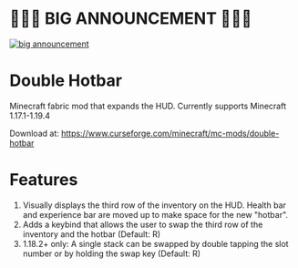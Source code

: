 # 🚨🚨🚨 BIG ANNOUNCEMENT 🚨🚨🚨
[![big announcement](https://i.imgur.com/X1XU46x.png)](https://www.youtube.com/watch?v=kEl_om1-2wA "big announcement")

# Double Hotbar
Minecraft fabric mod that expands the HUD.
Currently supports Minecraft 1.17.1-1.19.4

Download at: https://www.curseforge.com/minecraft/mc-mods/double-hotbar

# Features
1. Visually displays the third row of the inventory on the HUD. Health bar and experience bar are moved up to make space for the new "hotbar".
2. Adds a keybind that allows the user to swap the third row of the inventory and the hotbar (Default: R)
3. 1.18.2+ only: A single stack can be swapped by double tapping the slot number or by holding the swap key (Default: R)
